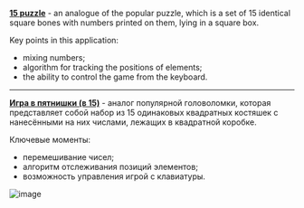 [**15 puzzle**](https://alyamba-puzzle.netlify.app/) - an analogue of the popular puzzle, which is a set of 15 identical square bones with numbers printed on them, lying in a square box.

Key points in this application:
- mixing numbers;
- algorithm for tracking the positions of elements;
- the ability to control the game from the keyboard.

***

[**Игра в пятнишки (в 15)**](https://alyamba-puzzle.netlify.app/) - аналог популярной головоломки, которая представляет собой набор из 15 одинаковых квадратных костяшек с нанесёнными на них числами, лежащих в квадратной коробке. 

Ключевые моменты:
- перемешивание чисел;
- алгоритм отслеживания позиций элементов;
- возможность управления игрой с клавиатуры.

![image](https://user-images.githubusercontent.com/93825269/217545802-5b1d3fea-e87d-42b5-8429-ba462d5db1e0.png)
